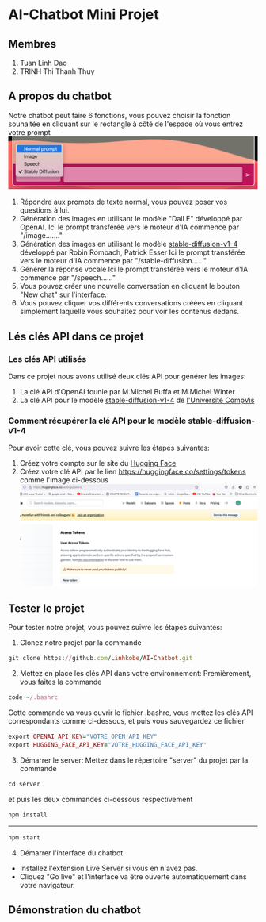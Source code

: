 # AI-Chatbot Mini Projet

## Membres
1) Tuan Linh Dao
2) TRINH Thi Thanh Thuy

## A propos du chatbot
Notre chatbot peut faire 6 fonctions, vous pouvez choisir la fonction souhaitée
en cliquant sur le rectangle à côté de l'espace où vous entrez votre prompt
![alt text](image-1.png)
1) Répondre aux prompts de texte normal, vous pouvez poser vos questions à lui.
2) Génération des images en utilisant le modèle "Dall E" développé par OpenAI.
   Ici le prompt transférée vers le moteur d'IA commence par "/image......."
3) Génération des images en utilisant le modèle [stable-diffusion-v1-4](https://huggingface.co/CompVis/stable-diffusion-v1-4) développé par Robin Rombach, Patrick Esser
   Ici le prompt transférée vers le moteur d'IA commence par "/stable-diffusion......"
4) Générer la réponse vocale
   Ici le prompt transférée vers le moteur d'IA commence par "/speech......"
5) Vous pouvez créer une nouvelle conversation en cliquant le bouton "New chat" sur l'interface.
6) Vous pouvez cliquer vos différents conversations créées en cliquant simplement laquelle vous souhaitez pour voir les contenus dedans.

## Lés clés API dans ce projet
### Les clés API utilisés
Dans ce projet nous avons utilisé deux clés API pour générer les images:
1) La clé API d'OpenAI founie par M.Michel Buffa et M.Michel Winter
2) La clé API pour le modèle [stable-diffusion-v1-4](https://huggingface.co/CompVis/stable-diffusion-v1-4) de [l'Université CompVis](https://huggingface.co/CompVis)

### Comment récupérer la clé API pour le modèle stable-diffusion-v1-4
Pour avoir cette clé, vous pouvez suivre les étapes suivantes:
1) Créez votre compte sur le site du [Hugging Face](https://huggingface.co/)
2) Créez votre clé API par le lien https://huggingface.co/settings/tokens comme l'image ci-dessous
![alt text](image.png) 

## Tester le projet
Pour tester notre projet, vous pouvez suivre les étapes suivantes:
1) Clonez notre projet par la commande 
```ruby
git clone https://github.com/Linhkobe/AI-Chatbot.git
```
2) Mettez en place les clés API dans votre environnement:
Premièrement, vous faites la commande
```ruby
code ~/.bashrc 
```
Cette commande va vous ouvrir le fichier .bashrc, vous mettez les clés API correspondants comme ci-dessous, et puis vous sauvegardez ce fichier
```ruby
export OPENAI_API_KEY="VOTRE_OPEN_API_KEY"
export HUGGING_FACE_API_KEY="VOTRE_HUGGING_FACE_API_KEY"
```
3) Démarrer le server: 
Mettez dans le répertoire "server" du projet par la commande
```ruby
cd server
```
et puis les deux commandes ci-dessous respectivement
```ruby
npm install
```
-------------
```ruby
npm start
```
4) Démarrer l'interface du chatbot
- Installez l'extension Live Server si vous en n'avez pas.
- Cliquez "Go live" et l'interface va être ouverte automatiquement dans votre navigateur.

## Démonstration du chatbot




